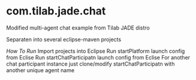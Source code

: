 # com.tilab.jade.chat
Modified multi-agent chat example from Tilab JADE distro

Separaten into several eclipse-maven projects

*How To Run*
Import projects into Eclipse
Run startPlatform launch config from Eclise
Run startChatParticipatn launch config from Eclise
For another chat participant instance just clone/modify startChatParticipatn with another unique agent name
